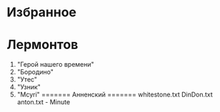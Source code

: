 ﻿Избранное
=======
Лермонтов
=======
1. "Герой нашего времени"
2. "Бородино"
3. "Утес"
4. "Узник"
5. "Mcyri"
=======
Анненский
=======
whitestone.txt
DinDon.txt
anton.txt - Minute

